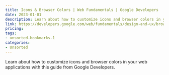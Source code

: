 ```yaml
---
title: Icons & Browser Colors | Web Fundamentals | Google Developers
date: 2023-01-01
description: Learn about how to customize icons and browser colors in your web applications with this guide from Google Developers.
link: https://developers.google.com/web/fundamentals/design-and-ux/browser-customization/
pricing: 
tags: 
- unsorted-bookmarks-1 
categories: 
- Unsorted 
---
```


Learn about how to customize icons and browser colors in your web applications with this guide from Google Developers.